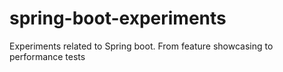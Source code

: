 # spring-boot-experiments
Experiments related to Spring boot. From feature showcasing to performance tests
